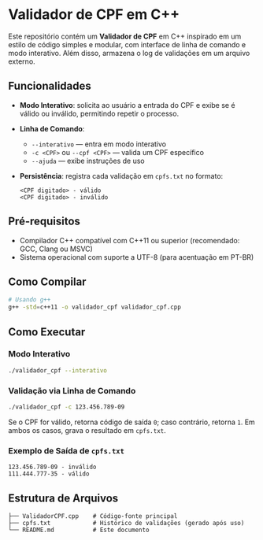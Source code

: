 # Validador de CPF em C++

Este repositório contém um **Validador de CPF** em C++ inspirado em um estilo de código simples e modular, com interface de linha de comando e modo interativo. Além disso, armazena o log de validações em um arquivo externo.

## Funcionalidades

* **Modo Interativo**: solicita ao usuário a entrada do CPF e exibe se é válido ou inválido, permitindo repetir o processo.
* **Linha de Comando**:

  * `--interativo` — entra em modo interativo
  * `-c <CPF>` ou `--cpf <CPF>` — valida um CPF específico
  * `--ajuda` — exibe instruções de uso
* **Persistência**: registra cada validação em `cpfs.txt` no formato:

  ```
  <CPF digitado> - válido
  <CPF digitado> - inválido
  ```

## Pré-requisitos

* Compilador C++ compatível com C++11 ou superior (recomendado: GCC, Clang ou MSVC)
* Sistema operacional com suporte a UTF-8 (para acentuação em PT-BR)

## Como Compilar

```bash
# Usando g++
g++ -std=c++11 -o validador_cpf validador_cpf.cpp
```

## Como Executar

### Modo Interativo

```bash
./validador_cpf --interativo
```

### Validação via Linha de Comando

```bash
./validador_cpf -c 123.456.789-09
```

Se o CPF for válido, retorna código de saída `0`; caso contrário, retorna `1`. Em ambos os casos, grava o resultado em `cpfs.txt`.

### Exemplo de Saída de `cpfs.txt`

```text
123.456.789-09 - inválido
111.444.777-35 - válido
```

## Estrutura de Arquivos

```
├── ValidadorCPF.cpp    # Código-fonte principal
├── cpfs.txt            # Histórico de validações (gerado após uso)
└── README.md           # Este documento
```